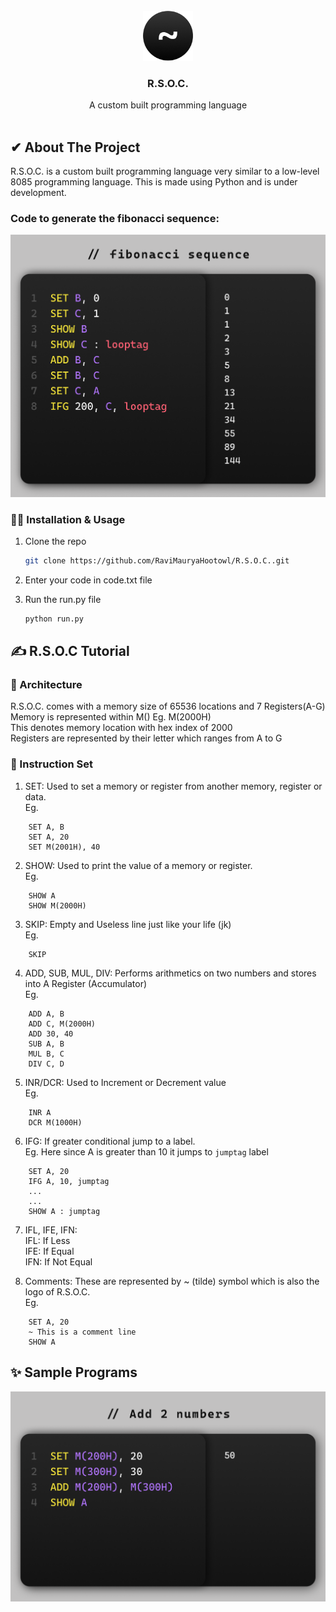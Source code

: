 
<br />
<div align="center">
  <a href="https://github.com/othneildrew/Best-README-Template">
    <img src="images/logo.png" alt="Logo" width="80" height="80">
  </a>

  <h3 align="center">R.S.O.C.</h3>

  <p align="center">
    A custom built programming language
    <br />
    <br />
  </p>
</div>


<!-- ABOUT THE PROJECT -->
## ✔ About The Project

R.S.O.C. is a custom built programming language very similar to a low-level 8085 programming language. This is made using Python and is under development.

### Code to generate the fibonacci sequence:
![Fibonacci Sequence](images/fib_code.png)


### 🏃‍♂️ Installation & Usage

1. Clone the repo
   ```sh
   git clone https://github.com/RaviMauryaHootowl/R.S.O.C..git
   ```
2. Enter your code in code.txt file
   
4. Run the run.py file
   ```sh
   python run.py
   ```

## ✍ R.S.O.C Tutorial

### 🤖 Architecture
R.S.O.C. comes with a memory size of 65536 locations and 7 Registers(A-G)  
Memory is represented within M() Eg. M(2000H)  
This denotes memory location with hex index of 2000  
Registers are represented by their letter which ranges from A to G  

### 📃 Instruction Set
1. SET: Used to set a memory or register from another memory, register or data.  
Eg.
```
    SET A, B
    SET A, 20
    SET M(2001H), 40
```

2. SHOW: Used to print the value of a memory or register.  
Eg.
```
    SHOW A
    SHOW M(2000H)
```

3. SKIP: Empty and Useless line just like your life (jk)  
Eg.
```
    SKIP
```

4. ADD, SUB, MUL, DIV: Performs arithmetics on two numbers and stores into A Register (Accumulator)  
Eg.
```
    ADD A, B
    ADD C, M(2000H)
    ADD 30, 40
    SUB A, B
    MUL B, C
    DIV C, D
```

5. INR/DCR: Used to Increment or Decrement value  
Eg.
```
    INR A
    DCR M(1000H)
```
6. IFG: If greater conditional jump to a label.  
Eg. Here since A is greater than 10 it jumps to `jumptag` label
```
    SET A, 20
    IFG A, 10, jumptag
    ...
    ...
    SHOW A : jumptag
```

7. IFL, IFE, IFN:  
IFL: If Less  
IFE: If Equal  
IFN: If Not Equal  

8. Comments: These are represented by ~ (tilde) symbol which is also the logo of R.S.O.C.  
Eg.  
```
    SET A, 20
    ~ This is a comment line
    SHOW A
```


## ✨ Sample Programs

![Add 2 numbers](images/add_num_code.png)